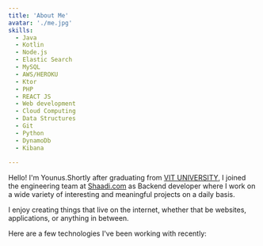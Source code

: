 ```yaml
---
title: 'About Me'
avatar: './me.jpg'
skills:
  - Java
  - Kotlin
  - Node.js
  - Elastic Search
  - MySQL
  - AWS/HEROKU
  - Ktor
  - PHP
  - REACT JS
  - Web development
  - Cloud Computing
  - Data Structures
  - Git
  - Python
  - DynamoDb
  - Kibana
  
---
```


Hello! I'm Younus.Shortly after graduating from [VIT UNIVERSITY](https://vitap.ac.in/), I joined the engineering team at [Shaadi.com](https://shaadi.com/) as Backend developer where I work on a wide variety of interesting and meaningful projects on a daily basis.

I enjoy creating things that live on the internet, whether that be websites, applications, or anything in between.

Here are a few technologies I've been working with recently:
